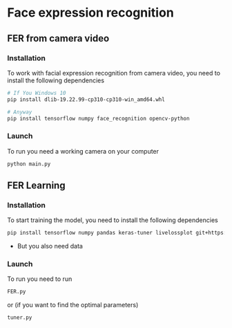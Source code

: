 # Face expression recognition

## FER from camera video

### Installation
To work with facial expression recognition from camera video, you need to install the following dependencies

```sh
# If You Windows 10
pip install dlib-19.22.99-cp310-cp310-win_amd64.whl
```

```sh
# Anyway  
pip install tensorflow numpy face_recognition opencv-python
```

### Launch
To run you need a working camera on your computer

```sh
python main.py
```

## FER Learning

### Installation
To start training the model, you need to install the following dependencies
```sh
pip install tensorflow numpy pandas keras-tuner livelossplot git+https://github.com/yaledhlab/vggface.git keras_vggface keras_applications
```
* But you also need data

### Launch
To run you need to run 
```sh 
FER.py
```
or (if you want to find the optimal parameters)
```sh 
tuner.py
```

